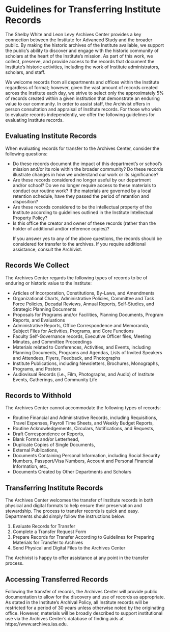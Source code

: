 <h1>Guidelines for Transferring Institute Records</h1>
<p>The Shelby White and Leon Levy Archives Center provides a key connection between the Institute for Advanced Study and the broader public. By making the historic archives of the Institute available, we support the public’s ability to discover and engage with the historic community of scholars at the heart of the Institute’s mission.  As part of this work, we collect, preserve, and provide access to the records that document the Institute’s historic activities, including the work of Institute administrators, scholars, and staff.</p> 
<p>We welcome records from all departments and offices within the Institute regardless of format; however, given the vast amount of records created across the Institute each day, we strive to select only the approximately 5% of records created within a given institution that demonstrate an enduring value to our community. In order to assist staff, the Archivist offers in person consultation and appraisal of Institute records. For those who wish to evaluate records independently, we offer the following guidelines for evaluating Institute records.</p>  

<h2>Evaluating Institute Records</h2>
<p>When evaluating records for transfer to the Archives Center, consider the following questions:</p>
<ul>
<li>Do these records document the impact of this department’s or school’s mission and/or its role within the broader community? Do these records illustrate changes in how we understand our work or its significance?</li>
<li>Are these records considered no longer useful by our department and/or school? Do we no longer require access to these materials to conduct our routine work? If the materials are governed by a local retention schedule, have they passed the period of retention and disposition?</li> 
<li>Are these records considered to be the intellectual property of the Institute according to guidelines outlined in the Institute Intellectual Property Policy?</li> 
<li>Is this office the creator and owner of these records (rather than the holder of additional and/or reference copies)?</li>
<p>If you answer yes to any of the above questions, the records should be considered for transfer to the archives. If you require additional assistance, consult the Archivist.</p> 
</ul>

<h2>Records We Collect</h2>
<p>The Archives Center regards the following types of records to be of enduring or historic value to the Institute:</p>
<ul>
<li>Articles of Incorporation, Constitutions, By-Laws, and Amendments</li>
<li>Organizational Charts, Administrative Policies, Committee and Task Force Policies, Decadal Reviews, Annual Reports, Self-Studies, and Strategic Planning Documents</li>
<li>Proposals for Programs and/or Facilities, Planning Documents, Program Reports, and Evaluations</li>
<li>Administrative Reports, Office Correspondence and Memoranda, Subject Files for Activities, Programs, and Core Functions</li>
<li>Faculty Self-Governance records, Executive Officer files, Meeting Minutes, and Committee Proceedings</li>
<li>Materials related to Conferences, Activities, and Events, including Planning Documents, Programs and Agendas, Lists of Invited Speakers and Attendees, Flyers, Feedback, and Photographs</li>
<li>Institute Publications, including Newsletters, Brochures, Monographs, Programs, and Posters</li>
<li>Audiovisual Records (i.e., Film, Photographs, and Audio) of Institute Events, Gatherings, and Community Life</li>
</ul>

<h2>Records to Withhold</h2>
<p>The Archives Center cannot accommodate the following types of records:</p> 
<ul>
<li>Routine Financial and Administrative Records, including Requisitions, Travel Expenses, Payroll Time Sheets, and Weekly Budget Reports,</li>
<li>Routine Acknowledgements, Circulars, Notifications, and Requests,</li>
<li>Draft Correspondence or Reports,</li> 
<li>Blank Forms and/or Letterhead,</li> 
<li>Duplicate Copies of Single Documents,</li>  
<li>External Publications,</li>  
<li>Documents Containing Personal Information, including Social Security Numbers, Passport/Visa Numbers, Account and Personal Financial Information, etc.,</li> 
<li>Documents Created by Other Departments and Scholars</li>
</ul>
<h2>Transferring Institute Records</h2>
<p>The Archives Center welcomes the transfer of Institute records in both physical and digital formats to help ensure their preservation and stewardship. The process to transfer records is quick and easy. Departments should simply follow the instructions below:</p> 
<ol>
<li>Evaluate Records for Transfer</li>
<li>Complete a Transfer Request Form</li>
<li>Prepare Records for Transfer According to Guidelines for Preparing Materials for Transfer to Archives</li>
<li>Send Physical and Digital Files to the Archives Center</li>
</ol>
<p>The Archivist is happy to offer assistance at any point in the transfer process.</p>

<h2>Accessing Transferred Records</h2>
<p>Following the transfer of records, the Archives Center will provide public documentation to allow for the discovery and use of records as appropriate. As stated in the Institute’s Archival Policy, all Institute records will be restricted for a period of 30 years unless otherwise noted by the originating office. However, materials will be broadly described to support institutional use via the Archives Center’s database of finding aids at https://www.archives.ias.edu.</p> 

